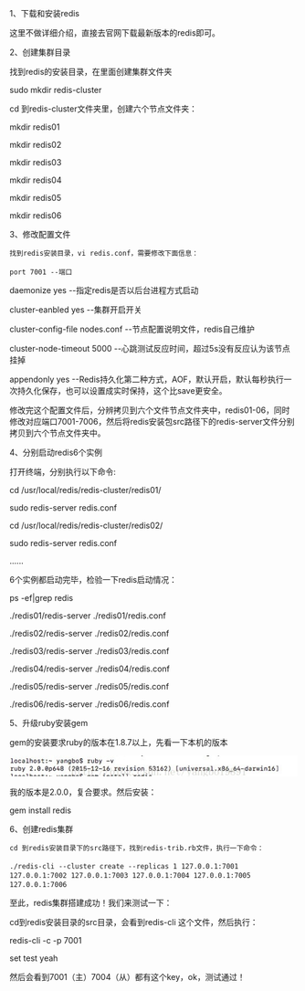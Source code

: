 



1、下载和安装redis

  这里不做详细介绍，直接去官网下载最新版本的redis即可。

2、创建集群目录

  找到redis的安装目录，在里面创建集群文件夹

  sudo mkdir redis-cluster

  cd 到redis-cluster文件夹里，创建六个节点文件夹：

  mkdir redis01

  mkdir redis02

  mkdir redis03

  mkdir redis04

  mkdir redis05

  mkdir redis06



3、修改配置文件

    找到redis安装目录，vi redis.conf，需要修改下面信息：
    
    port 7001 --端口

  daemonize yes --指定redis是否以后台进程方式启动

  cluster-eanbled yes --集群开启开关

  cluster-config-file nodes.conf --节点配置说明文件，redis自己维护

  cluster-node-timeout 5000 --心跳测试反应时间，超过5s没有反应认为该节点挂掉

  appendonly yes --Redis持久化第二种方式，AOF，默认开启，默认每秒执行一次持久化保存，也可以设置成实时保持，这个比save更安全。

  修改完这个配置文件后，分辨拷贝到六个文件节点文件夹中，redis01-06，同时修改对应端口7001-7006，然后将redis安装包src路径下的redis-server文件分别拷贝到六个节点文件夹中。



4、分别启动redis6个实例

 打开终端，分别执行以下命令:

 cd /usr/local/redis/redis-cluster/redis01/

 sudo redis-server redis.conf

 cd /usr/local/redis/redis-cluster/redis02/

 sudo redis-server redis.conf

  ......

  6个实例都启动完毕，检验一下redis启动情况：

 ps -ef|grep redis



./redis01/redis-server ./redis01/redis.conf

./redis02/redis-server ./redis02/redis.conf

./redis03/redis-server ./redis03/redis.conf

./redis04/redis-server ./redis04/redis.conf

./redis05/redis-server ./redis05/redis.conf

./redis06/redis-server ./redis06/redis.conf



5、升级ruby安装gem

  gem的安装要求ruby的版本在1.8.7以上，先看一下本机的版本

  ![img](basic/Center.jpeg)

  我的版本是2.0.0，复合要求。然后安装：

  gem install redis

6、创建redis集群

    cd 到redis安装目录下的src路径下，找到redis-trib.rb文件，执行一下命令：
    
    ./redis-cli --cluster create --replicas 1 127.0.0.1:7001 127.0.0.1:7002 127.0.0.1:7003 127.0.0.1:7004 127.0.0.1:7005 127.0.0.1:7006
    
    

  至此，redis集群搭建成功！我们来测试一下：

  cd到redis安装目录的src目录，会看到redis-cli 这个文件，然后执行：

  redis-cli -c -p 7001

  set test yeah

  然后会看到7001（主）7004（从）都有这个key，ok，测试通过！